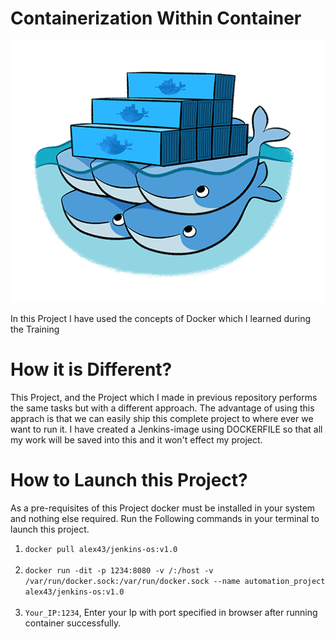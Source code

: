 # Containerization Within Container

![](images/docker-in-docker.png)

In this Project I have used the concepts of Docker which I learned during the Training 
# How it is Different?
This Project, and the Project which I made in previous repository performs the same tasks but with a different approach. The advantage of using this apprach is that we can easily ship this complete project to where ever we want to run it. I have created a Jenkins-image using DOCKERFILE so that all my work will be saved into this and it won't effect my project. 

# How to Launch this Project?
As a pre-requisites of this Project docker must be installed in your system and nothing else required. Run the Following commands in your terminal to launch this project.<br>
1. <code>docker pull alex43/jenkins-os:v1.0</code><br><br>
2. <code>docker run -dit -p 1234:8080 -v /:/host -v /var/run/docker.sock:/var/run/docker.sock --name automation_project alex43/jenkins-os:v1.0</code><br><br>
3. <code>Your_IP:1234</code>, Enter your Ip with port specified in browser after running container successfully.
